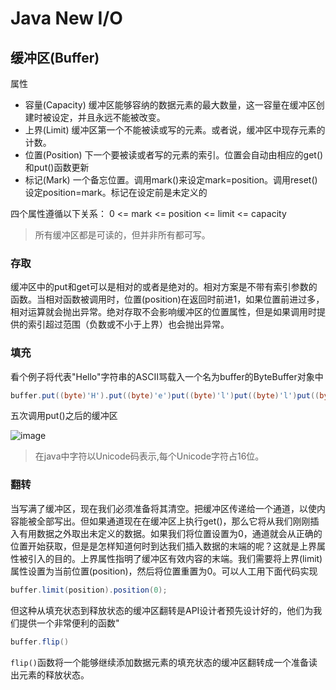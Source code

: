 # Java New I/O
## 缓冲区(Buffer)
属性
- 容量(Capacity)
缓冲区能够容纳的数据元素的最大数量，这一容量在缓冲区创建时被设定，并且永远不能被改变。
- 上界(Limit)
缓冲区第一个不能被读或写的元素。或者说，缓冲区中现存元素的计数。
- 位置(Position)
下一个要被读或者写的元素的索引。位置会自动由相应的get()和put()函数更新
- 标记(Mark)
一个备忘位置。调用mark()来设定mark=position。调用reset()设定position=mark。标记在设定前是未定义的

四个属性遵循以下关系：
0 <= mark <= position <= limit <= capacity

> 所有缓冲区都是可读的，但并非所有都可写。

### 存取
缓冲区中的put和get可以是相对的或者是绝对的。相对方案是不带有索引参数的函数。当相对函数被调用时，位置(position)在返回时前进1，如果位置前进过多，相对运算就会抛出异常。绝对存取不会影响缓冲区的位置属性，但是如果调用时提供的索引超过范围（负数或不小于上界）也会抛出异常。
### 填充
看个例子将代表"Hello"字符串的ASCII骂载入一个名为buffer的ByteBuffer对象中

```java
buffer.put((byte)'H').put((byte)'e')put((byte)'l')put((byte)'l')put((byte)'o');
```
五次调用put()之后的缓冲区

![image](https://github.com/johnxue2013/docs/blob/master/images/2_3.jpg)


> 在java中字符以Unicode码表示,每个Unicode字符占16位。
### 翻转
当写满了缓冲区，现在我们必须准备将其清空。把缓冲区传递给一个通道，以使内容能被全部写出。但如果通道现在在缓冲区上执行get()，那么它将从我们刚刚插入有用数据之外取出未定义的数据。如果我们将位置设置为0，通道就会从正确的位置开始获取，但是是怎样知道何时到达我们插入数据的末端的呢？这就是上界属性被引入的目的。上界属性指明了缓冲区有效内容的末端。我们需要将上界(limit)属性设置为当前位置(position)，然后将位置重置为0。可以人工用下面代码实现
```java
buffer.limit(position).position(0);
```
但这种从填充状态到释放状态的缓冲区翻转是API设计者预先设计好的，他们为我们提供一个非常便利的函数"
```java
buffer.flip()
```
`flip()`函数将一个能够继续添加数据元素的填充状态的缓冲区翻转成一个准备读出元素的释放状态。
